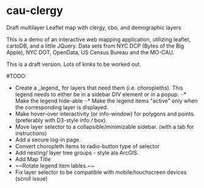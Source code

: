 # cau-clergy
Draft multilayer Leaflet map with clergy, cbo, and demographic layers

This is a demo of an interactive web mapping application, utilizing leaflet, cartoDB, and a little JQuery. Data sets from NYC DCP (Bytes of the Big Apple), NYC DOT, OpenData, US Census Bureau and the MO-CAU. 

This is a draft version. Lots of kinks to be worked out.

#TODO:
<ul>
<li> Create a _legend_ for layers that need them (i.e. choropleths). This legend needs to either be in a sidebar DIV element or in a popup.
⋅⋅* Make the legend hide-able
⋅⋅* Make the legend items "active" only when the corresponding layer is displayed.
<li> Make hover-over interactivity (or info-window) for polygons and points. (preferably with D3-style info / box).
<li> Move layer selector to a collapsible/minimizable sidebar.  (with a tab for instructions)
<li> Add a secure log-in page.
<li> Convert choropleth items to radio-button type of selector
<li> Add nesting/ layer tree groups - style ala ArcGIS.
<li> Add Map Title
<li> ~~Rotate legend item lables.~~
<li> Fix layer selector to be compatible with mobile/touchscreen devices (scroll issue)
</ul>
